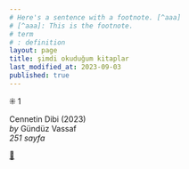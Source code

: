 ```yaml
---
# Here's a sentence with a footnote. [^aaa]
# [^aaa]: This is the footnote.
# term
# : definition
layout: page
title: şimdi okuduğum kitaplar
last_modified_at: 2023-09-03
published: true
---
```


⁜ 1

Cennetin Dibi (2023)  
_by_ Gündüz Vassaf  
_251 sayfa_

[🍃](https://www.nonfictionbooks.xyz/now.html "şimdi okuduğum kitaplar")
